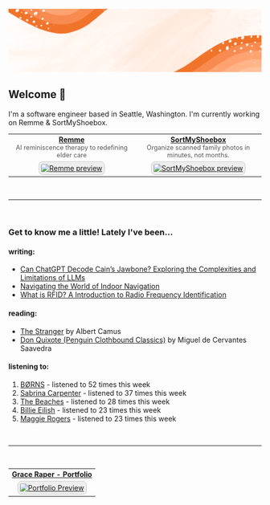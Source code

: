 ![](https://github.com/grace-raper/grace-raper/blob/main/github-readme-header.gif)
## Welcome 👋
I'm a software engineer based in Seattle, Washington. I'm currently working on Remme & SortMyShoebox.
<table>
  <tr>
    <td align="center" width="50%">
      <a href="https://tryremme.com" target="_blank">
        <strong>Remme</strong>
      </a>
      <div style="font-size: 0.9em; color: #555;">
        AI reminiscence therapy to redefining elder care
      </div>
    </td>
    <td align="center" width="50%">
      <a href="https://sortmyshoebox.com" target="_blank">
        <strong>SortMyShoebox</strong>
      </a>
      <div style="font-size: 0.9em; color: #555;">
        Organize scanned family photos in minutes, not months.
      </div>
    </td>
  </tr>
  <tr>
    <td align="center" width="50%">
      <a href="https://tryremme.com" target="_blank">
        <img 
          src="https://tryremme.com/social-preview.png" 
          alt="Remme preview" 
          style="border:1px solid #ccc; border-radius:8px; padding:4px; width:90%; aspect-ratio: 16/9; object-fit: cover; background-color: #eee;" 
          onerror="this.onerror=null;this.src='https://via.placeholder.com/1280x720?text=Remme';" />
      </a>
    </td>
    <td align="center" width="50%">
      <a href="https://sortmyshoebox.com" target="_blank">
        <img 
          src="https://sortmyshoebox.com/social-preview.png" 
          alt="SortMyShoebox preview" 
          style="border:1px solid #ccc; border-radius:8px; padding:4px; width:90%; aspect-ratio: 16/9; object-fit: cover; background-color: #eee;" 
          onerror="this.onerror=null;this.src='https://via.placeholder.com/1280x720?text=SortMyShoebox';" />
      </a>
    </td>
  </tr>
</table>

<br/>

---
<br/>

### Get to know me a little! Lately I've been...

#### writing: 
- [Can ChatGPT Decode Cain’s Jawbone? Exploring the Complexities and Limitations of LLMs](https://medium.com/@graceiraper/can-chatgtp-decode-cains-jawbone-f1b479cf083e)
- [Navigating the World of Indoor Navigation](https://medium.com/@graceiraper/navigating-the-world-of-indoor-navigation-7b71f15d72c4)
- [What is RFID? A Introduction to Radio Frequency Identification](https://medium.com/@graceiraper/what-is-rfid-technology-615c47b8c411)
  
#### reading:
   <!-- GOODREADS-LIST:START -->
- [The Stranger](https://www.goodreads.com/review/show/7024990720?utm_medium=api&utm_source=rss) by Albert Camus
- [Don Quixote (Penguin Clothbound Classics)](https://www.goodreads.com/review/show/6315059304?utm_medium=api&utm_source=rss) by Miguel de Cervantes Saavedra
<!-- GOODREADS-LIST:END -->

#### listening to:
<!-- LASTFM-TOP-ARTIST:START -->
1. [BØRNS](https://www.last.fm/music/B%C3%98RNS) - listened to 52 times this week
2. [Sabrina Carpenter](https://www.last.fm/music/Sabrina+Carpenter) - listened to 37 times this week
3. [The Beaches](https://www.last.fm/music/The+Beaches) - listened to 28 times this week
4. [Billie Eilish](https://www.last.fm/music/Billie+Eilish) - listened to 23 times this week
5. [Maggie Rogers](https://www.last.fm/music/Maggie+Rogers) - listened to 23 times this week
<!-- LASTFM-TOP-ARTIST:STOP -->

<br/>

---
<br/>

<table>
  <tr>
    <td align="center" width="100%">
      <a href="https://graceraper.com" target="_blank">
        <strong>Grace Raper - Portfolio</strong>
      </a>
    </td>
  </tr>
  <tr>
    <td align="center" width="50%">
      <a href="https://graceraper.com" target="_blank">
        <img 
          src="https://graceraper.com/social-preview.png" 
          alt="Portfolio Preview" 
          style="border:1px solid #ccc; border-radius:8px; padding:4px; width:90%; aspect-ratio: 16/9; object-fit: cover; background-color: #eee;" 
          onerror="this.onerror=null;this.src='https://via.placeholder.com/1280x720?text=Porfolio';" />
      </a>
    </td>
  </tr>
</table>

<!--
**grace-raper/grace-raper** is a ✨ _special_ ✨ repository because its `README.md` (this file) appears on your GitHub profile.

Here are some ideas to get you started:

- 🔭 I’m currently working on ...
- 🌱 I’m currently learning ...
- 👯 I’m looking to collaborate on ...
- 🤔 I’m looking for help with ...
- 💬 Ask me about ...
- 📫 How to reach me: ...
- 😄 Pronouns: ...
- ⚡ Fun fact: ...
- 🔭 I’m currently on a journey to build **great** things
- 🌱 I’m currently learning **everything** 🤓
- 🤝 I’m looking for help with **finding projects to contribute to!**
- 💬 Ask me about **open source, web development, and community management**
- 📫 Reach me out at
<div>
<details>
  <summary>🧑 More about me</summary>
</details>
</p>
-->
